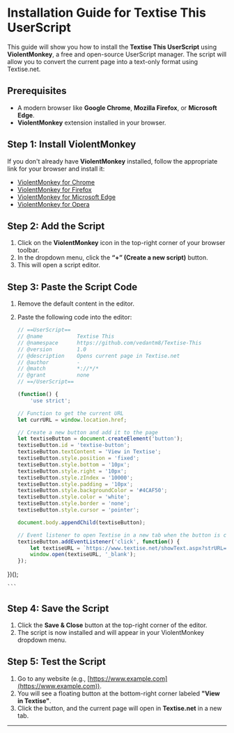 # Installation Guide for Textise This UserScript

This guide will show you how to install the **Textise This UserScript** using **ViolentMonkey**, a free and open-source UserScript manager. The script will allow you to convert the current page into a text-only format using Textise.net.

## Prerequisites
- A modern browser like **Google Chrome**, **Mozilla Firefox**, or **Microsoft Edge**.
- **ViolentMonkey** extension installed in your browser.

## Step 1: Install ViolentMonkey
If you don't already have **ViolentMonkey** installed, follow the appropriate link for your browser and install it:

- [ViolentMonkey for Chrome](https://chrome.google.com/webstore/detail/violentmonkey/jinjaccalgkegednnccohejagnlnfdag)
- [ViolentMonkey for Firefox](https://addons.mozilla.org/en-US/firefox/addon/violentmonkey/)
- [ViolentMonkey for Microsoft Edge](https://microsoftedge.microsoft.com/addons/detail/violentmonkey/jinjaccalgkegednnccohejagnlnfdag)
- [ViolentMonkey for Opera](https://addons.opera.com/en/extensions/details/violent-monkey/)

## Step 2: Add the Script
1. Click on the **ViolentMonkey** icon in the top-right corner of your browser toolbar.
2. In the dropdown menu, click the **“+” (Create a new script)** button.
3. This will open a script editor.

## Step 3: Paste the Script Code
1. Remove the default content in the editor.
2. Paste the following code into the editor:

    ```javascript
    // ==UserScript==
    // @name           Textise This
    // @namespace      https://github.com/vedantm8/Textise-This
    // @version        1.0
    // @description    Opens current page in Textise.net
    // @author         -
    // @match          *://*/*
    // @grant          none
    // ==/UserScript==
    
    (function() {
        'use strict';

    // Function to get the current URL
    let currURL = window.location.href;

    // Create a new button and add it to the page
    let textiseButton = document.createElement('button');
    textiseButton.id = 'textise-button';
    textiseButton.textContent = 'View in Textise';
    textiseButton.style.position = 'fixed';
    textiseButton.style.bottom = '10px';
    textiseButton.style.right = '10px';
    textiseButton.style.zIndex = '10000';
    textiseButton.style.padding = '10px';
    textiseButton.style.backgroundColor = '#4CAF50';
    textiseButton.style.color = 'white';
    textiseButton.style.border = 'none';
    textiseButton.style.cursor = 'pointer';

    document.body.appendChild(textiseButton);

    // Event listener to open Textise in a new tab when the button is clicked
    textiseButton.addEventListener('click', function() {
        let textiseURL = `https://www.textise.net/showText.aspx?strURL=${encodeURIComponent(currURL)}`;
        window.open(textiseURL, '_blank');
    });

})();

    ```

## Step 4: Save the Script
1. Click the **Save & Close** button at the top-right corner of the editor.
2. The script is now installed and will appear in your ViolentMonkey dropdown menu.

## Step 5: Test the Script
1. Go to any website (e.g., [https://www.example.com](https://www.example.com)).
2. You will see a floating button at the bottom-right corner labeled **"View in Textise"**.
3. Click the button, and the current page will open in **Textise.net** in a new tab.
---
